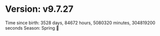 # Version: v9.7.27
Time since birth: 3528 days, 84672 hours, 5080320 minutes, 304819200 seconds
Season: Spring 🌸
